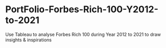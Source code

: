 # PortFolio-Forbes-Rich-100-Y2012-to-2021
Use Tableau to analyse Forbes Rich 100 during Year 2012 to 2021 to draw insights &amp; inspirations
